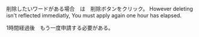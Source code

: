 削除したいワードがある場合　は　削除ボタンをクリック。
However deleting isn't reflected immediatly, You must apply again one hour has elapsed.

1時間経過後　もう一度申請する必要がある。

